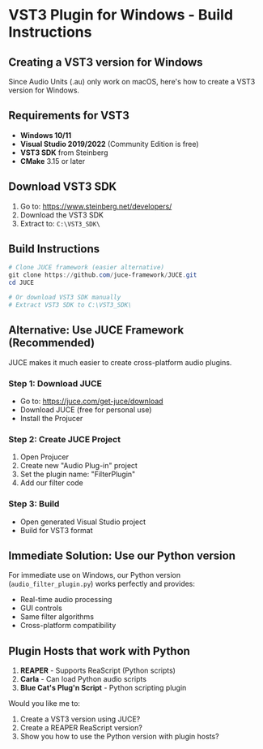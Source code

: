 # VST3 Plugin for Windows - Build Instructions

## Creating a VST3 version for Windows

Since Audio Units (.au) only work on macOS, here's how to create a VST3 version for Windows.

## Requirements for VST3

- **Windows 10/11**
- **Visual Studio 2019/2022** (Community Edition is free)
- **VST3 SDK** from Steinberg
- **CMake** 3.15 or later

## Download VST3 SDK

1. Go to: https://www.steinberg.net/developers/
2. Download the VST3 SDK
3. Extract to: `C:\VST3_SDK\`

## Build Instructions

```powershell
# Clone JUCE framework (easier alternative)
git clone https://github.com/juce-framework/JUCE.git
cd JUCE

# Or download VST3 SDK manually
# Extract VST3 SDK to C:\VST3_SDK\
```

## Alternative: Use JUCE Framework (Recommended)

JUCE makes it much easier to create cross-platform audio plugins.

### Step 1: Download JUCE
- Go to: https://juce.com/get-juce/download
- Download JUCE (free for personal use)
- Install the Projucer

### Step 2: Create JUCE Project
1. Open Projucer
2. Create new "Audio Plug-in" project
3. Set the plugin name: "FilterPlugin"
4. Add our filter code

### Step 3: Build
- Open generated Visual Studio project
- Build for VST3 format

## Immediate Solution: Use our Python version

For immediate use on Windows, our Python version (`audio_filter_plugin.py`) works perfectly and provides:
- Real-time audio processing
- GUI controls
- Same filter algorithms
- Cross-platform compatibility

## Plugin Hosts that work with Python

1. **REAPER** - Supports ReaScript (Python scripts)
2. **Carla** - Can load Python audio scripts
3. **Blue Cat's Plug'n Script** - Python scripting plugin

Would you like me to:
1. Create a VST3 version using JUCE?
2. Create a REAPER ReaScript version?
3. Show you how to use the Python version with plugin hosts?
